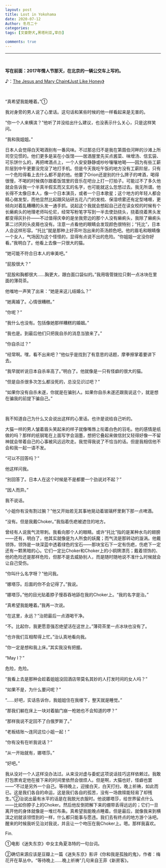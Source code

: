 ```yaml
---
layout: post
title: Lost in Yokohama
date: 2020-07-12
Author: 冬月二十
categories: 
tags: [文豪野犬,黑塔利亚,宰白]

comments: true
--- 
```


***
<br>

**写在前面：2017年情人节那天，在北京的一辆公交车上写的。**

♪：[The Jesus and Mary Chain《Just Like Honey》](https://music.163.com/#/song?id=26650946)

<br>

“真希望我能睡着。”①

我对身旁的男人说了心里话。这句话和某些时候的他一样看起来是无害的。

“你一个人来横滨？”他听了并没给出什么建议，也没表示什么关心，只是这样笑问。

“我和我姐姐。”

日本人会觉得白天喝酒别有一番风味。不过那总归不是我在第聂伯河畔的沙滩上所司空见惯的。他们更多是呆在小饭馆——居酒屋里先买点酱菜、味增汤、信玄袋、可乐饼什么的，再把啤酒点上，一个人安安静静或吵吵嚷嚷地喝——因为有些工薪阶层到中午更要没完没了地打手机。但是今天我吃午饭的地方没有工薪阶层，只有一个危险得看上去什么都不是的他。他要了Orion还是别的什么牌子的啤酒，喝得很慢，不喝的时候偶尔跟着饭馆里的音乐在吧台上打一打拍子。可能过不了多久他就会告诉我一个半真半假玄而又玄的名字，也可能就这么忽悠过去。我无所谓。他长得不太像日本人，像一个日本演员，或者一个日本歌星；这个地方的年轻人都会精心做发型，而他显然比起跟风钻研五花八门的发梳、保湿喷雾还有定型啫喱，更倾向对着乱糟糟的头发一通手抓。说起这个我就会想起自己还在读女校的时候有个长癞痢头的地理老师叫伦尼，经常写粉笔字写到一半去使劲挠头，挠着挠着黑头发都变得灰扑扑——不过值得庆幸的是坐我旁边的那个人没有癞痢头，我除了癞痢头第二讨厌的头皮屑也没有。注意一点看他的眼睛会发现颜色很特别；“托比”，日本人会这样形容。“托比”就是那种上好茶叶泡出来的茶汤颜色吧。他的眉毛和眼睛像一个女人，气场因为这个怪怪的，显得有点说不出的危险。“你姐姐一定没你好看。”我明白了。他看上去像一只很大的猫。

“她可能不符合日本人的审美吧。”

“屁股很大？”

“屁股和胸都很大……胸更大，跟白面口袋似的。”我用吸管拨拉只剩一点冰块在里面的薄荷茶。

他嗤地一声笑了出来：“她是来这儿结婚么？”

“她离婚了。心情很糟糕。”

“你呢？”

“我什么也没有。包括像她那样糟糕的婚姻。”

“我也是。到最后他们只把我自杀的消息当狼来了。”

“你自杀过？”

“经常啊。嘿，看不出来吧？”他似乎是找到了有意思的话题，摩拳擦掌着要讲下去。

“我早就听说日本自杀率高了。”明白了。他就像是一只有怪癖的很大的猫。

“但是自杀很多次怎么都没死的，总没见识过吧？”

“如果你没有自杀未遂，你就是在骗别人。如果你自杀未遂还跟我说这个，就是想在骗我的前提下骗自己。”

<br>

我不知道自己为什么又会说出这样的心里话。也许是说给自己听的。

大猫一样的男人皱着眉头笑起来的样子就像嘴唇上衔着白色的羽毛。他的感情是纸做的吗？那样的纸钢笔在上面写字会洇墨，想把它叠起来做信封又轻得好像一不留神就会带着自己的心事被风远远吹走。我觉得我说了不恰当的话。但是我相信他不会和我一起一语不发。

“可以不回答吗？”

他这样问我。

“别回答了。日本人在这个时候是不是都要一个劲说对不起？”

“因人而异。”

我不说话。

“小姐你有没有割过腕？”他又开始若无其事地晃动着玻璃杯里剩下那一点啤酒。

“没有。但是我戴Choker。”我指着伤疤被遮住的地方。

曾经有人说我气流带刺。我看向那个人的眼睛。或许“托比”指的是某种水鸟的翅膀——还有，明白了，他其实就像是为人所食的妖魔；而气流是那转动的漩涡。他戴领饰，领饰是一块深蓝中透着绿色的宝石——那块宝石下一定有伤疤，伤疤下一定还有一颗黑暗的心。它们一定比Choker和Choker上的小铜牌漂亮；戴着领饰的、他的危险还是那样危险，但那不是去威胁别人，而是随时随地说不准什么时候就会让自己受伤。

“你叫什么名字呀？”他问我。

“娜塔莎。后面的你不会记得了。”我说。

“娜塔莎。”他的目光贴着脖子慢吞吞地舔在我的Choker上。“我的名字是治。”

“真希望我能睡着。”我再一次说。

“在这里，永远？”治把最后一点酒喝干净。

“不。比起你，我更愿意强忍绝望活在这世上。”薄荷茶里一点冰块也没有了。

“也许我们互相帮得上忙。”治认真地看向我。

“你一定是想和我上床。”其实我没有把握。

“May I？”

危险，危险。

“我看上去是那种会趁着姐姐没回酒店带莫名其妙的人打发时间的女人吗？”

“如果不是，为什么要问呢？”

“……好吧，实话告诉你，我姐姐住在我楼下，整天就是睡觉。”

“那我们躺在床上一块对着脑门崩一枪她也不会知道的啰？”

“那样我说不定回不了白俄罗斯了。”

“老板结账～连同这位小姐一起！”

“你有没有在听我说话？”

“从一开始就有，娜塔莎。”

“好吧。”

我从没对一个人这样没办法过。从来没对虚与委蛇这项说话技巧这样依赖过。我敢打包票肯定他在接下来的时间里依然会很烦人。但是啊，大猫也好，怪癖也罢——“不过是另外一个自己。等待晚上，迎接白天，白天打扫，晚上祈祷，如此而已。这是我们各自的命运，这是我们各自的孤苦，没有一场救赎能轻易了却残生。”②治说出最有水平的话是在我脱光衣服时。他说娜塔莎，给世界留点什么——比如你脖子上的Choker。然后他反倒把解下来的绷带丢得远远的；它们一旦离开他的身体就像是一堆烂布条。真希望我能晚点睡着。但是最后，就像我来到横滨之初就该领悟到的一样，什么都只能事与愿违。我们去有终点的地方游个泳吧。醒来的时候我听见治对我说，并且让一个吻压在我Choker上。嗯。那样我喜欢。

Fin.

①电影《迷失东京》中女主角夏洛特的一句台词。

②确切来源应该是豆瓣上一篇《迷失东京》影评《你和我是孤独的鬼》，作者：梅花开在草丛中。“等待晚上……晚上祈祷”几句来自王菲《新房客》。
